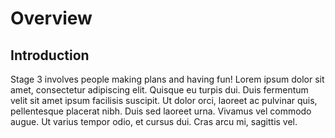 # Overview

## Introduction

Stage 3 involves people making plans and having fun! Lorem ipsum dolor sit amet, consectetur adipiscing elit. Quisque eu turpis dui. Duis fermentum velit sit amet ipsum facilisis suscipit. Ut dolor orci, laoreet ac pulvinar quis, pellentesque placerat nibh. Duis sed laoreet urna. Vivamus vel commodo augue. Ut varius tempor odio, et cursus dui. Cras arcu mi, sagittis vel.
